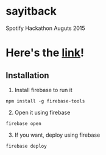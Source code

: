# sayitback
Spotify Hackathon Auguts 2015

# Here's the [link](https://sayitback.firebaseapp.com/)!

## Installation
1. Install firebase to run it
```
npm install -g firebase-tools
```
2. Open it using firebase
```
firebase open
```
3. If you want, deploy using firebase
```
firebase deploy
```
